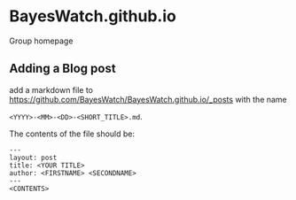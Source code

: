 # BayesWatch.github.io
Group homepage

## Adding a Blog post

add a markdown file to https://github.com/BayesWatch/BayesWatch.github.io/_posts with the name

`<YYYY>-<MM>-<DD>-<SHORT_TITLE>.md`.

The contents of the file should be:

```
---
layout: post
title: <YOUR TITLE>
author: <FIRSTNAME> <SECONDNAME>
---
<CONTENTS>
```

